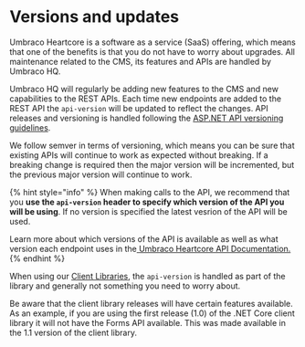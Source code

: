 # Versions and updates

Umbraco Heartcore is a software as a service (SaaS) offering, which means that one of the benefits is that you do not have to worry about upgrades. All maintenance related to the CMS, its features and APIs are handled by Umbraco HQ.

Umbraco HQ will regularly be adding new features to the CMS and new capabilities to the REST APIs. Each time new endpoints are added to the REST API the `api-version` will be updated to reflect the changes. API releases and versioning is handled following the [ASP.NET API versioning guidelines](https://github.com/microsoft/aspnet-api-versioning).

We follow semver in terms of versioning, which means you can be sure that existing APIs will continue to work as expected without breaking. If a breaking change is required then the major version will be incremented, but the previous major version will continue to work.

{% hint style="info" %}
When making calls to the API, we recommend that you **use the `api-version` header to specify which version of the API you will be using**. If no version is specified the latest vesrion of the API will be used.

Learn more about which versions of the API is available as well as what version each endpoint uses in the[ Umbraco Heartcore API Documentation.](api-documentation/)
{% endhint %}

When using our [Client Libraries](client-libraries/), the `api-version` is handled as part of the library and generally not something you need to worry about.

Be aware that the client library releases will have certain features available. As an example, if you are using the first release (1.0) of the .NET Core client library it will not have the Forms API available. This was made available in the 1.1 version of the client library.
